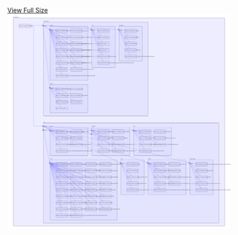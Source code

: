 [View Full Size](https://raw.githubusercontent.com/mingfang/terraform-k8s-modules/master/examples/istio/diagram.svg?sanitize=true)<img src="diagram.svg"/>
